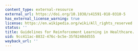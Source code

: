 ```yaml
---
content_type: external-resource
external_url: https://doi.org/10.1038/s41591-018-0310-5
has_external_license_warning: true
license: https://en.wikipedia.org/wiki/All_rights_reserved
status: ''
title: Guidelines for Reinforcement Learning in Healthcare.
uid: 9cc411ac-8832-476c-bc5e-35f8240dd555
wayback_url: ''
---
```

